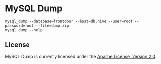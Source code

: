 # MySQL Dump

    mysql_dump --database=frontdoor --host=db.hive --user=root --password=root --file=dump.zip
    mysql_dump --help

## License

MySQL Dump is currently licensed under the [Apache License, Version 2.0](http://www.apache.org/licenses/).
